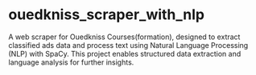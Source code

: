 # ouedkniss_scraper_with_nlp
A web scraper for Ouedkniss Courses(formation), designed to extract classified ads data and process text using Natural Language Processing (NLP) with SpaCy. This project enables structured data extraction and language analysis for further insights.
